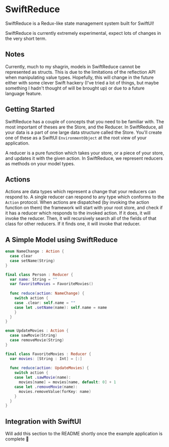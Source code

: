 # SwiftReduce

SwiftReduce is a Redux-like state management system built for SwiftUI!

SwiftReduce is currently extremely experimental, expect lots of changes in the very short term.

## Notes

Currently, much to my shagrin, models in SwiftReduce cannot be represented as structs. This is due to the limitations of the reflection API when manipulating value types. Hopefully, this will change in the future either with some clever Swift hackery (I've tried a lot of things, but maybe something I hadn't thought of will be brought up) or due to a future language feature.

## Getting Started

SwiftReduce has a couple of concepts that you need to be familiar with. The most important of theses are the Store, and the Reducer. In SwiftReduce, all your data is a part of one large data structure called the Store. You'll create one of these as a SwiftUI `EnvironmentObject` at the root view of your application.

A reducer is a pure function which takes your store, or a piece of your store, and updates it with the given action. In SwiftReduce, we represent reducers as methods on your model types.

## Actions

Actions are data types which represent a change that your reducers can respond to. A single reducer can respond to any type which conforms to the `Action` protocol. When actions are dispatched (by invoking the action function on them) the framework will start with your root store, and check if it has a reducer which responds to the invoked action. If it does, it will invoke the reducer. Then, it will recursively search all of the fields of that class for other reducers. If it finds one, it will invoke that reducer.

## A Simple Model using SwiftReduce

```swift
enum NameChange : Action {
  case clear
  case setName(String)
}

final class Person : Reducer {
  var name: String = ""
  var favoriteMovies = FavoriteMovies()
  
  func reduce(action: NameChange) {
    switch action {
    case .clear: self.name = ""
    case let .setName(name): self.name = name
    }
  }
}

enum UpdateMovies : Action {
  case sawMovie(String)
  case removeMovie(String)
}

final class FavoriteMovies : Reducer {
  var movies: [String : Int] = [:]
  
  func reduce(action: UpdateMovies) {
    switch action {
    case let .sawMovie(name):
      movies[name] = movies[name, default: 0] + 1
    case let .removeMovie(name):
      movies.removeValue(forKey: name)
    }
  }
}
```

## Integration with SwiftUI

Will add this section to the README shortly once the example application is complete 🙂